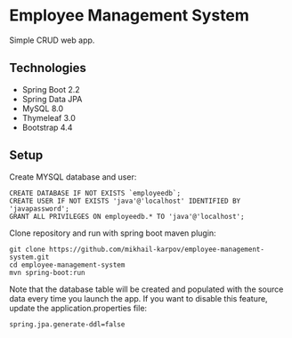 # Employee Management System

Simple CRUD web app.

## Technologies

* Spring Boot 2.2
* Spring Data JPA
* MySQL 8.0
* Thymeleaf 3.0
* Bootstrap 4.4

## Setup

Create MYSQL database and user:
```
CREATE DATABASE IF NOT EXISTS `employeedb`;
CREATE USER IF NOT EXISTS 'java'@'localhost' IDENTIFIED BY 'javapassword';
GRANT ALL PRIVILEGES ON employeedb.* TO 'java'@'localhost';
```

Clone repository and run with spring boot maven plugin:
```
git clone https://github.com/mikhail-karpov/employee-management-system.git
cd employee-management-system
mvn spring-boot:run
```
Note that the database table will be created and populated with the source data every time you launch the app. 
If you want to disable this feature, update the application.properties file:
```
spring.jpa.generate-ddl=false
```
